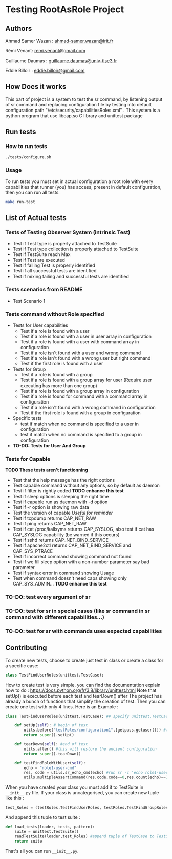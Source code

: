 # Testing RootAsRole Project

## Authors

Ahmad Samer Wazan : ahmad-samer.wazan@irit.fr

Rémi Venant: remi.venant@gmail.com

Guillaume Daumas : guillaume.daumas@univ-tlse3.fr

Eddie Billoir : eddie.billoir@gmail.com

## How Does it works

This part of project is a system to test the sr command, by listening output of sr command and replacing configuration file by testing into default configuration path "/etc/security/capabilitiesRoles.xml" .
This system is a python program that use libcap.so C library and unittest package

## Run tests

### How to run tests

```Bash
./tests/configure.sh
```

### Usage

To run tests you must set in actual configuration a root role with every capabilities that runner (you) has access, present in default configuration, then you can run all tests.

```Bash
make run-test
```

## List of Actual tests

### Tests of Testing Observer System (intrinsic Test)

* Test if Test type is properly attached to TestSuite
* Test if Test type collection is properly attached to TestSuite
* Test if TestSuite reach Max
* Test if Test are executed
* Test if failing Test is properly identified
* Test if all successful tests are identified
* Test if mixing failing and successful tests are identified

### Tests scenarios from README

* Test Scenario 1

### Tests command without Role specified

* Tests for User capabilities
  * Test if a role is found with a user
  * Test if a role is found with a user in user array in configuration
  * Test if a role is found with a user with command array in configuration
  * Test if a role isn't found with a user and wrong command
  * Test if a role isn't found with a wrong user but right command
  * Test if the first role is found with a user
* Tests for Group
  * Test if a role is found with a group
  * Test if a role is found with a group array for user (Require user executing has more than one group)
  * Test if a role is found with a group array in configuration
  * Test if a role is found for command with a command array in configuration
  * Test if a role isn't found with a wrong command in configuration
  * Test if the first role is found with a group in configuration
* Specific tests
  * test if match when no command is specified to a user in configuration
  * test if match when no command is specified to a group in configuration
* **TO-DO: Tests for User And Group**

### Tests for Capable

**TODO These tests aren't functionning**

* Test that the help message has the right options
* Test capable command without any options, so by default as daemon
* Test if filter is rightly coded **TODO enhance this test**
* Test if sleep options is sleeping the right time
* Test if capable run as daemon with -d option
* Test if -r option is showing raw data
* Test the version of capable *Useful for reminder*
* Test if tcpdump returns CAP_NET_RAW
* Test if ping returns CAP_NET_RAW
* Test if cat /proc/kallsyms returns CAP_SYSLOG, also test if cat has CAP_SYSLOG capability (be warned if this occurs)
* Test if sshd returns CAP_NET_BIND_SERVICE
* Test if apache2ctl returns CAP_NET_BIND_SERVICE and CAP_SYS_PTRACE
* Test if incorrect command showing command not found
* Test if we fill sleep option with a non-number parameter say bad parameter
* Test if syntax error in command showing Usage
* Test when command doesn't need caps showing only CAP_SYS_ADMIN... **TODO enhance this test**

### TO-DO: test every argument of sr

### TO-DO: test for sr in special cases (like sr command in sr command with different capabilities...)

### TO-DO: test for sr with commands uses expected capabilities

## Contributing

To create new tests, choose to create just test in class or create a class for a specific case:

```Python
class TestFindUserRoles(unittest.TestCase):
```

How to create test is very simple, you can find the documentation explain how to do : <https://docs.python.org/fr/3.8/library/unittest.html>
Note that setUp() is executed before each test and tearDown() after
The project has already a bunch of functions that simplify the creation of test. Then you can create one test with only 4 lines. Here is an Example :

```Python
class TestFindUserRoles(unittest.TestCase): ## specify unittest.TestCase class

    def setUp(self): # begin of test
        utils.before("testRoles/configuration1",[getpass.getuser()]) #this wille copy a preconfigured configuration to current capabilityRole file and will replace %x$s to xth element in list (arg 2)
        return super().setUp()

    def tearDown(self): #end of test
        utils.after() #this will restore the ancient configuration
        return super().tearDown()

    def testFindRoleWithUser(self):
        echo = "role1-user-cmd"
        res, code = utils.sr_echo_cmd(echo) #run sr -c 'echo role1-user-cmd' returning output to res and result code to code
        utils.multipleAssertCommand(res,code,code==0,res.count(echo)==1) # execute assertions listed in > 2 ar, if assertion error then output pertinent informations of assertion error.
```

When you have created your class you must add it to TestSuite in `__init__.py` file.
If your class is uncategorised, you can create new tuple like this :

```Python
test_Roles = (testRoles.TestFindUserRoles, testRoles.TestFindGroupRoles, testRoles.TestFindGroupNoRole) #all classes about FindRoles for sr with only -c argument
```

And append this tuple to test suite :

```Python
def load_tests(loader, tests, pattern):
    suite = unittest.TestSuite()
    readTestSuite(loader,test_Roles) #append tuple of TestCase to TestSuite
    return suite
```

That's all you can run `__init__.py`.
